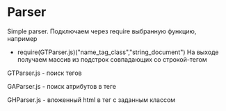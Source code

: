 # Parser
Simple parser.
Подключаем через require выбранную функцию, например
- require(GTParser.js)("name_tag_class","string_document")
На выходе получаем массив из подстрок совпадающих со строкой-тегом

GTParser.js - поиск тегов

GAParser.js - поиск атрибутов в теге

GHParser.js - вложенный html в тег с заданным классом
